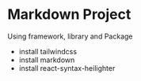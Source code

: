 # Markdown Project

Using framework, library and Package
- install tailwindcss
- install markdown
- install react-syntax-heilighter